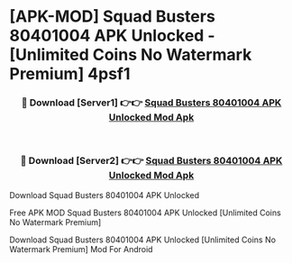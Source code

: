 # [APK-MOD] Squad Busters 80401004 APK Unlocked - [Unlimited Coins No Watermark Premium] 4psf1



<div align="center">
<h3>🔴 Download [Server1] 👉👉 <a href="https://momento.my/?title=Squad_Busters_80401004_APK_Unlocked">Squad Busters 80401004 APK Unlocked Mod Apk</a></h3><br>

<h3>🔴 Download [Server2] 👉👉 <a href="https://momento.my/?title=Squad_Busters_80401004_APK_Unlocked">Squad Busters 80401004 APK Unlocked Mod Apk</a></h3>
</div>



Download Squad Busters 80401004 APK Unlocked 

Free APK MOD Squad Busters 80401004 APK Unlocked [Unlimited Coins No Watermark Premium]

Download Squad Busters 80401004 APK Unlocked [Unlimited Coins No Watermark Premium] Mod For Android

